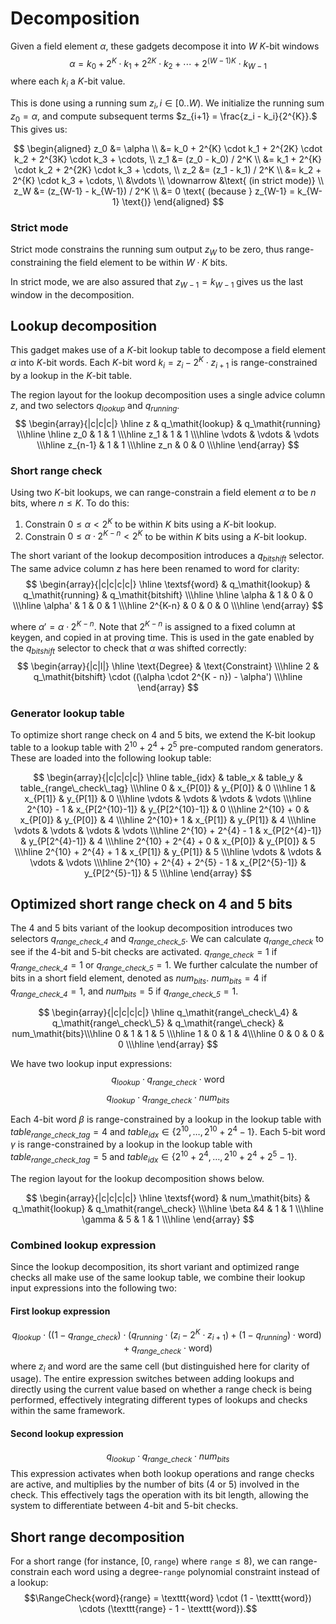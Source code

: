 # Decomposition
Given a field element $\alpha$, these gadgets decompose it into $W$ $K$-bit windows $$\alpha = k_0 + 2^{K} \cdot k_1 + 2^{2K} \cdot k_2 + \cdots + 2^{(W-1)K} \cdot k_{W-1}$$ where each $k_i$ a $K$-bit value.

This is done using a running sum $z_i, i \in [0..W).$ We initialize the running sum $z_0 = \alpha,$ and compute subsequent terms $z_{i+1} = \frac{z_i - k_i}{2^{K}}.$ This gives us:

$$
\begin{aligned}
z_0 &= \alpha \\
    &= k_0 + 2^{K} \cdot k_1 + 2^{2K} \cdot k_2 +  2^{3K} \cdot k_3 + \cdots, \\
z_1 &= (z_0 - k_0) / 2^K \\
    &= k_1 + 2^{K} \cdot k_2 +  2^{2K} \cdot k_3 + \cdots, \\
z_2 &= (z_1 - k_1) / 2^K \\
    &= k_2 +  2^{K} \cdot k_3 + \cdots, \\
    &\vdots \\
\downarrow &\text{ (in strict mode)} \\
z_W &= (z_{W-1} - k_{W-1}) / 2^K \\
    &= 0 \text{ (because } z_{W-1} = k_{W-1} \text{)}
\end{aligned}
$$

### Strict mode
Strict mode constrains the running sum output $z_{W}$ to be zero, thus range-constraining the field element to be within $W \cdot K$ bits.

In strict mode, we are also assured that $z_{W-1} = k_{W-1}$ gives us the last window in the decomposition.

## Lookup decomposition
This gadget makes use of a $K$-bit lookup table to decompose a field element $\alpha$ into $K$-bit words. Each $K$-bit word $k_i = z_i - 2^K \cdot z_{i+1}$ is range-constrained by a lookup in the $K$-bit table.

The region layout for the lookup decomposition uses a single advice column $z$, and two selectors $q_{lookup}$ and $q_{running}.$
$$
\begin{array}{|c|c|c|}
\hline
    z    & q_\mathit{lookup} & q_\mathit{running} \\\hline
\hline
  z_0    &     1      &       1     \\\hline
  z_1    &     1      &       1     \\\hline
\vdots   &   \vdots   &     \vdots  \\\hline
z_{n-1}  &     1      &       1     \\\hline
z_n      &     0      &       0     \\\hline
\end{array}
$$

### Short range check
Using two $K$-bit lookups, we can range-constrain a field element $\alpha$ to be $n$ bits, where $n \leq K.$ To do this:

1. Constrain $0 \leq \alpha < 2^K$ to be within $K$ bits using a $K$-bit lookup.
2. Constrain $0 \leq \alpha \cdot 2^{K - n} < 2^K$ to be within $K$ bits using a $K$-bit lookup.

The short variant of the lookup decomposition introduces a $q_{bitshift}$ selector. The same advice column $z$ has here been renamed to $\textsf{word}$ for clarity:
$$
\begin{array}{|c|c|c|c|}
\hline
\textsf{word} & q_\mathit{lookup} & q_\mathit{running} & q_\mathit{bitshift} \\\hline
\hline
\alpha        &     1      &      0      &       0      \\\hline
\alpha'       &     1      &      0      &       1      \\\hline
2^{K-n}       &     0      &      0      &       0      \\\hline
\end{array}
$$

where $\alpha' = \alpha \cdot 2^{K - n}.$ Note that $2^{K-n}$ is assigned to a fixed column at keygen, and copied in at proving time. This is used in the gate enabled by the $q_\mathit{bitshift}$ selector to check that $\alpha$ was shifted correctly:
$$
\begin{array}{|c|l|}
\hline
\text{Degree} & \text{Constraint} \\\hline
       2      & q_\mathit{bitshift} \cdot ((\alpha \cdot 2^{K - n}) - \alpha') \\\hline
\end{array}
$$

### Generator lookup table

To optimize short range check on 4 and 5 bits, we extend the K-bit lookup table to a lookup table with $2^{10}+2^{4}+2^{5}$ pre-computed random generators.
These are loaded into the following lookup table:

$$
\begin{array}{|c|c|c|c|}
\hline
 table_{idx} & table_x         & table_y     & table_{range\_check\_tag}    \\\hline
 0           & x_{P[0]}        & y_{P[0]}    & 0    \\\hline
 1           & x_{P[1]}        & y_{P[1]}    & 0    \\\hline
 \vdots      & \vdots          & \vdots      & \vdots    \\\hline
 2^{10} - 1  & x_{P[2^{10}-1]} & y_{P[2^{10}-1]} & 0 \\\hline
2^{10} + 0           & x_{P[0]}        & y_{P[0]}    & 4    \\\hline
 2^{10}+ 1           & x_{P[1]}        & y_{P[1]}    & 4    \\\hline
 \vdots      & \vdots          & \vdots      & \vdots    \\\hline
 2^{10} + 2^{4} - 1  & x_{P[2^{4}-1]} & y_{P[2^{4}-1]} & 4 \\\hline
 2^{10} + 2^{4} + 0           & x_{P[0]}        & y_{P[0]}    & 5    \\\hline
  2^{10} + 2^{4} + 1           & x_{P[1]}        & y_{P[1]}    & 5    \\\hline
 \vdots      & \vdots          & \vdots      & \vdots    \\\hline
  2^{10} + 2^{4} + 2^{5} - 1  & x_{P[2^{5}-1]} & y_{P[2^{5}-1]} & 5 \\\hline
\end{array}
$$

## Optimized short range check on 4 and 5 bits
The 4 and 5 bits variant of the lookup decomposition introduces two selectors $q_\mathit{range\_check\_4}$ and $q_\mathit{range\_check\_5}$. 
We can calculate $q_\mathit{range\_check}$ to see if the 4-bit and 5-bit checks are activated. 
$q_\mathit{range\_check} = 1$ if $q_\mathit{range\_check\_4}=1$ or $q_\mathit{range\_check\_5}=1$.
We further calculate the number of bits in a short field element, denoted as $num_\mathit{bits}$.
$num_\mathit{bits} = 4$ if $q_\mathit{range\_check\_4}=1$, and $num_\mathit{bits} = 5$ if $q_\mathit{range\_check\_5}=1$.

$$
\begin{array}{|c|c|c|c|}
\hline
q_\mathit{range\_check\_4} & q_\mathit{range\_check\_5} & q_\mathit{range\_check} & num_\mathit{bits}\\\hline
   0   &   1    &    1  & 5 \\\hline
   1   &   0    &    1  & 4\\\hline
   0   &   0    &    0  & 0 \\\hline
\end{array}
$$

We have two lookup input expressions:
$$q_\mathit{lookup} \cdot  q_\mathit{range\_check}\cdot \textsf{word} $$
$$q_\mathit{lookup} \cdot q_\mathit{range\_check} \cdot num_\mathit{bits}$$

Each 4-bit word $\beta$ is range-constrained by a lookup in the lookup table with $table_{range\_check\_tag} = 4$ and $table_{idx}\in \{ 2^{10},\dots, 2^{10} + 2^{4}-1\}$.
Each 5-bit word $\gamma$ is range-constrained by a lookup in the lookup table with $table_{range\_check\_tag} = 5$ and $table_{idx}\in \{ 2^{10} + 2^{4},\dots,   2^{10} + 2^{4} + 2^{5} - 1\}$.

The region layout for the lookup decomposition shows below.

$$
\begin{array}{|c|c|c|c|}
\hline
\textsf{word} & num_\mathit{bits} & q_\mathit{lookup} & q_\mathit{range\_check} \\\hline
   \beta  &4  &   1    &    1    \\\hline
\gamma & 5 &   1    &    1    \\\hline
\end{array}
$$




### Combined lookup expression
Since the lookup decomposition, its short variant and optimized range checks all make use of the same lookup table, we combine their lookup input expressions into the following two:

#### First lookup expression
$$q_\mathit{lookup} \cdot \left((1 - q_\mathit{range\_check}) \cdot \left(q_\mathit{running} \cdot (z_i - 2^K \cdot z_{i+1}) + (1 - q_\mathit{running}) \cdot \textsf{word}\right) + q_\mathit{range\_check}\cdot \textsf{word}  \right)$$
where $z_i$ and $\textsf{word}$ are the same cell (but distinguished here for clarity of usage).
The entire expression switches between adding lookups and directly using the current value based on whether a range check is being performed, effectively integrating different types of lookups and checks within the same framework.

#### Second lookup expression

$$q_\mathit{lookup} \cdot q_\mathit{range\_check} \cdot num_\mathit{bits}$$
This expression activates when both lookup operations and range checks are active, and multiplies by the number of bits (4 or 5) involved in the check. This effectively tags the operation with its bit length, allowing the system to differentiate between 4-bit and 5-bit checks.

## Short range decomposition
For a short range (for instance, $[0, \texttt{range})$ where $\texttt{range} \leq 8$), we can range-constrain each word using a degree-$\texttt{range}$ polynomial constraint instead of a lookup: $$\RangeCheck{word}{range} = \texttt{word} \cdot (1 - \texttt{word}) \cdots (\texttt{range} - 1 - \texttt{word}).$$
